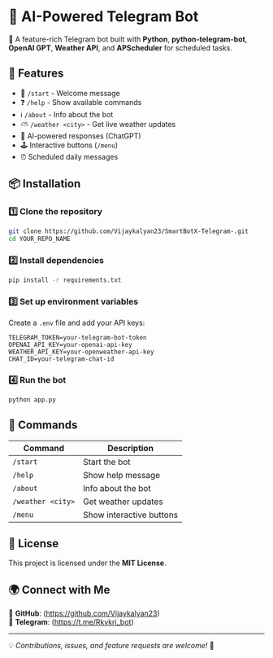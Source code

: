 # 🤖 AI-Powered Telegram Bot

🚀 A feature-rich Telegram bot built with **Python**, **python-telegram-bot**, **OpenAI GPT**, **Weather API**, and **APScheduler** for scheduled tasks.

## 🌟 Features
- 🏁 `/start` - Welcome message
- ❓ `/help` - Show available commands
- ℹ `/about` - Info about the bot
- ⛅ `/weather <city>` - Get live weather updates
- 🧠 AI-powered responses (ChatGPT)
- 🕹 Interactive buttons (`/menu`)
- ⏰ Scheduled daily messages

## 📦 Installation
### 1️⃣ Clone the repository
```sh
git clone https://github.com/Vijaykalyan23/SmartBotX-Telegram-.git
cd YOUR_REPO_NAME
```

### 2️⃣ Install dependencies
```sh
pip install -r requirements.txt
```

### 3️⃣ Set up environment variables
Create a `.env` file and add your API keys:
```
TELEGRAM_TOKEN=your-telegram-bot-token
OPENAI_API_KEY=your-openai-api-key
WEATHER_API_KEY=your-openweather-api-key
CHAT_ID=your-telegram-chat-id
```

### 4️⃣ Run the bot
```sh
python app.py
```

## 🔧 Commands
| Command | Description |
|---------|-------------|
| `/start` | Start the bot |
| `/help` | Show help message |
| `/about` | Info about the bot |
| `/weather <city>` | Get weather updates |
| `/menu` | Show interactive buttons |

## 📜 License
This project is licensed under the **MIT License**.

## 🌍 Connect with Me
🔗 **GitHub**: (https://github.com/Vijaykalyan23)  
🔗 **Telegram**: (https://t.me/Rkvkrj_bot)

---
💡 _Contributions, issues, and feature requests are welcome!_ 🎯

